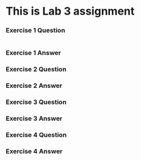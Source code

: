 # This is Lab 3 assignment

### Exercise 1 Question
![]()
### Exercise 1 Answer


### Exercise 2 Question

### Exercise 2 Answer


### Exercise 3 Question

### Exercise 3 Answer


### Exercise 4 Question

### Exercise 4 Answer